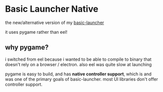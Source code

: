 # Basic Launcher Native

the new/alternative version of my [basic-launcher](https://github.com/ingobeans/basic-launcher)

it uses pygame rather than eel! 

## why pygame?

i switched from eel because i wanted to be able to compile to binary that doesn't rely on a browser / electron. also eel was quite slow at launching

pygame is easy to build, and has **native controller support**, which is and was one of the primary goals of basic-launcher. most UI libraries don't offer controller support.